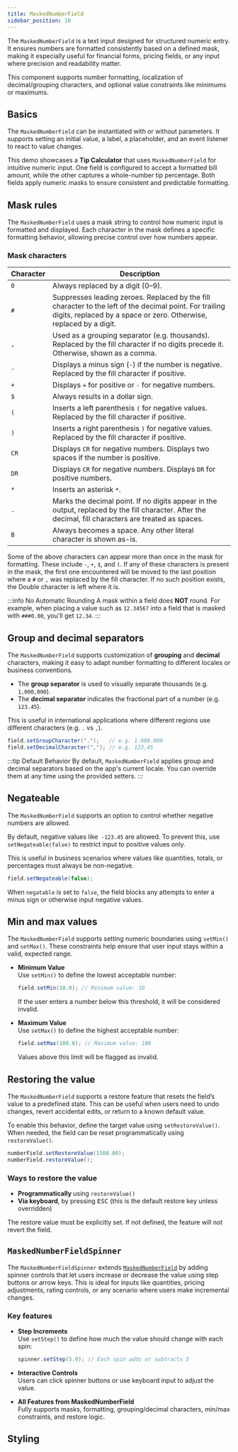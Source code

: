 ```yaml
---
title: MaskedNumberField
sidebar_position: 10
---
```


<DocChip chip='shadow' />
<DocChip chip='name' label="dwc-numberfield" />
<DocChip chip='since' label='24.10' />
<JavadocLink type="foundation" location="com/webforj/component/field/MaskedNumberField" top='true'/>

The `MaskedNumberField` is a text input designed for structured numeric entry. It ensures numbers are formatted consistently based on a defined mask, making it especially useful for financial forms, pricing fields, or any input where precision and readability matter.

This component supports number formatting, localization of decimal/grouping characters, and optional value constraints like minimums or maximums.

## Basics

The `MaskedNumberField` can be instantiated with or without parameters. It supports setting an initial value, a label, a placeholder, and an event listener to react to value changes.

This demo showcases a **Tip Calculator** that uses `MaskedNumberField` for intuitive numeric input. One field is configured to accept a formatted bill amount, while the other captures a whole-number tip percentage. Both fields apply numeric masks to ensure consistent and predictable formatting.

<ComponentDemo 
path='/webforj/maskednumberfield?' 
javaE='https://raw.githubusercontent.com/webforj/webforj-documentation/refs/heads/main/src/main/java/com/webforj/samples/views/fields/maskednumberfield/MaskedNumberFieldView.java'
height = '270px'
/>

## Mask rules

The `MaskedNumberField` uses a mask string to control how numeric input is formatted and displayed. 
Each character in the mask defines a specific formatting behavior, allowing precise control over how numbers appear.

### Mask characters

| Character | Description |
|-----------|-------------|
| `0`       | Always replaced by a digit (0–9). |
| `#`       | Suppresses leading zeroes. Replaced by the fill character to the left of the decimal point. For trailing digits, replaced by a space or zero. Otherwise, replaced by a digit. |
| `,`       | Used as a grouping separator (e.g. thousands). Replaced by the fill character if no digits precede it. Otherwise, shown as a comma. |
| `-`       | Displays a minus sign (`-`) if the number is negative. Replaced by the fill character if positive. |
| `+`       | Displays `+` for positive or `-` for negative numbers. |
| `$`       | Always results in a dollar sign. |
| `(`       | Inserts a left parenthesis `(` for negative values. Replaced by the fill character if positive. |
| `)`       | Inserts a right parenthesis `)` for negative values. Replaced by the fill character if positive. |
| `CR`      | Displays `CR` for negative numbers. Displays two spaces if the number is positive. |
| `DR`      | Displays `CR` for negative numbers. Displays `DR` for positive numbers. |
| `*`       | Inserts an asterisk `*`. |
| `.`       | Marks the decimal point. If no digits appear in the output, replaced by the fill character. After the decimal, fill characters are treated as spaces. |
| `B`       | Always becomes a space. Any other literal character is shown as-is. |

Some of the above characters can appear more than once in the mask for formatting. These include `-`, `+`, `$`, and
`(`. If any of these characters is present in the mask, the first one encountered will be moved
to the last position where a `#` or `,` was replaced by the fill character. If no such position
exists, the Double character is left where it is.

:::info No Automatic Rounding
A mask within a field does **NOT** round. For example, when placing a value such as `12.34567`
into a field that is masked with `###0.00`, you'll get `12.34`.
:::

## Group and decimal separators

The `MaskedNumberField` supports customization of **grouping** and **decimal** characters, making it easy to adapt number formatting to different locales or business conventions.

- The **group separator** is used to visually separate thousands (e.g. `1,000,000`).
- The **decimal separator** indicates the fractional part of a number (e.g. `123.45`).

This is useful in international applications where different regions use different characters (e.g. `.` vs `,`).

```java
field.setGroupCharacter(".");   // e.g. 1.000.000
field.setDecimalCharacter(","); // e.g. 123,45
```

:::tip Default Behavior
By default, `MaskedNumberField` applies group and decimal separators based on the app's current locale. You can override them at any time using the provided setters.
:::

## Negateable

The `MaskedNumberField` supports an option to control whether negative numbers are allowed.

By default, negative values like` -123.45` are allowed. To prevent this, use `setNegateable(false)` to restrict input to positive values only.

This is useful in business scenarios where values like quantities, totals, or percentages must always be non-negative.

```java
field.setNegateable(false);
```

When `negatable` is set to `false`, the field blocks any attempts to enter a minus sign or otherwise input negative values.

<ComponentDemo 
path='/webforj/maskednumnegatable/?' 
javaE='https://raw.githubusercontent.com/webforj/webforj-documentation/refs/heads/main/src/main/java/com/webforj/samples/views/fields/maskednumberfield/MaskedNumNegatableView.java'
height = '150px'
/>

## Min and max values

The `MaskedNumberField` supports setting numeric boundaries using `setMin()` and `setMax()`. 
These constraints help ensure that user input stays within a valid, expected range.

- **Minimum Value**  
  Use `setMin()` to define the lowest acceptable number:

  ```java
  field.setMin(10.0); // Minimum value: 10
  ```

  If the user enters a number below this threshold, it will be considered invalid.

- **Maximum Value**  
  Use `setMax()` to define the highest acceptable number:

  ```java
  field.setMax(100.0); // Maximum value: 100
  ```

  Values above this limit will be flagged as invalid.

## Restoring the value

The `MaskedNumberField` supports a restore feature that resets the field’s value to a predefined state. 
This can be useful when users need to undo changes, revert accidental edits, or return to a known default value.

To enable this behavior, define the target value using `setRestoreValue()`. 
When needed, the field can be reset programmatically using `restoreValue()`.

```java
numberField.setRestoreValue(1500.00);
numberField.restoreValue();
```

### Ways to restore the value

- **Programmatically** using `restoreValue()`
- **Via keyboard**, by pressing <kbd>ESC</kbd> (this is the default restore key unless overridden)

The restore value must be explicitly set. If not defined, the feature will not revert the field.

<ComponentDemo 
path='/webforj/maskednumrestore?' 
javaE='https://raw.githubusercontent.com/webforj/webforj-documentation/refs/heads/main/src/main/java/com/webforj/samples/views/fields/maskednumberfield/MaskedNumRestoreView.java'
height = '150px'
/>

## `MaskedNumberFieldSpinner`

The `MaskedNumberFieldSpinner` extends [`MaskedNumberField`](#basics) by adding spinner controls that let users increase or decrease the value using step buttons or arrow keys. 
This is ideal for inputs like quantities, pricing adjustments, rating controls, or any scenario where users make incremental changes.

<ComponentDemo 
path='/webforj/maskednumspinner?' 
javaE='https://raw.githubusercontent.com/webforj/webforj-documentation/refs/heads/main/src/main/java/com/webforj/samples/views/fields/maskednumberfield/MaskedNumSpinnerView.java'
height = '120px'
/>

### Key features

- **Step Increments**  
  Use `setStep()` to define how much the value should change with each spin:

  ```java
  spinner.setStep(5.0); // Each spin adds or subtracts 5
  ```

- **Interactive Controls**  
  Users can click spinner buttons or use keyboard input to adjust the value.

- **All Features from MaskedNumberField**  
  Fully supports masks, formatting, grouping/decimal characters, min/max constraints, and restore logic.

## Styling

<TableBuilder name="MaskedNumberField" />

<GiscusComments />